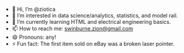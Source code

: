 - 👋 Hi, I’m @ziotica
- 👀 I’m interested in data science/analytics, statistics, and model rail.
- 🌱 I’m currently learning HTML and electrical engineering basics.
- 📫 How to reach me: swinburne.zion@gmail.com
- 😄 Pronouns: any!
- ⚡ Fun fact: The first item sold on eBay was a broken laser pointer.

<!---
ziotica/ziotica is a ✨ special ✨ repository because its `README.md` (this file) appears on your GitHub profile.
You can click the Preview link to take a look at your changes.
--->
